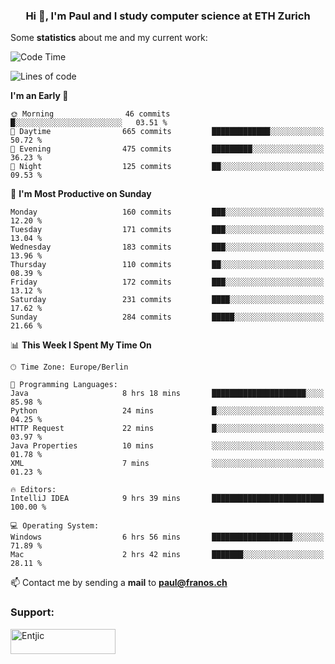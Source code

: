 <h3 align="center">Hi 👋, I'm Paul and I study computer science at ETH Zurich</h3>


Some **statistics** about me and my current work:

<!--START_SECTION:waka-->
![Code Time](http://img.shields.io/badge/Code%20Time-1%2C379%20hrs%2013%20mins-blue)

![Lines of code](https://img.shields.io/badge/From%20Hello%20World%20I%27ve%20Written-1.9%20million%20lines%20of%20code-blue)

**I'm an Early 🐤** 

```text
🌞 Morning                46 commits          █░░░░░░░░░░░░░░░░░░░░░░░░   03.51 % 
🌆 Daytime                665 commits         █████████████░░░░░░░░░░░░   50.72 % 
🌃 Evening                475 commits         █████████░░░░░░░░░░░░░░░░   36.23 % 
🌙 Night                  125 commits         ██░░░░░░░░░░░░░░░░░░░░░░░   09.53 % 
```
📅 **I'm Most Productive on Sunday** 

```text
Monday                   160 commits         ███░░░░░░░░░░░░░░░░░░░░░░   12.20 % 
Tuesday                  171 commits         ███░░░░░░░░░░░░░░░░░░░░░░   13.04 % 
Wednesday                183 commits         ███░░░░░░░░░░░░░░░░░░░░░░   13.96 % 
Thursday                 110 commits         ██░░░░░░░░░░░░░░░░░░░░░░░   08.39 % 
Friday                   172 commits         ███░░░░░░░░░░░░░░░░░░░░░░   13.12 % 
Saturday                 231 commits         ████░░░░░░░░░░░░░░░░░░░░░   17.62 % 
Sunday                   284 commits         █████░░░░░░░░░░░░░░░░░░░░   21.66 % 
```


📊 **This Week I Spent My Time On** 

```text
🕑︎ Time Zone: Europe/Berlin

💬 Programming Languages: 
Java                     8 hrs 18 mins       █████████████████████░░░░   85.98 % 
Python                   24 mins             █░░░░░░░░░░░░░░░░░░░░░░░░   04.25 % 
HTTP Request             22 mins             █░░░░░░░░░░░░░░░░░░░░░░░░   03.97 % 
Java Properties          10 mins             ░░░░░░░░░░░░░░░░░░░░░░░░░   01.78 % 
XML                      7 mins              ░░░░░░░░░░░░░░░░░░░░░░░░░   01.23 % 

🔥 Editors: 
IntelliJ IDEA            9 hrs 39 mins       █████████████████████████   100.00 % 

💻 Operating System: 
Windows                  6 hrs 56 mins       ██████████████████░░░░░░░   71.89 % 
Mac                      2 hrs 42 mins       ███████░░░░░░░░░░░░░░░░░░   28.11 % 
```


<!--END_SECTION:waka-->

📫 Contact me by sending a **mail** to **paul@franos.ch**

<h3 align="left">Support:</h3>
<p><a href="https://ko-fi.com/Entjic"> <img align="left" src="https://cdn.ko-fi.com/cdn/kofi3.png?v=3" height="40" width="168" alt="Entjic" /></a></p>
